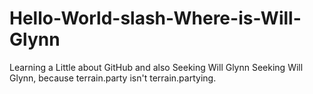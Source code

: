 # Hello-World-slash-Where-is-Will-Glynn
Learning a Little about GitHub and also Seeking Will Glynn
Seeking Will Glynn, because terrain.party isn't terrain.partying.
